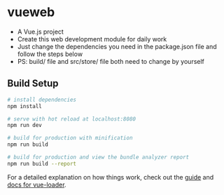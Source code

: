 # vueweb

- A Vue.js project
- Create this web development module for daily work
- Just change the dependencies you need in the package.json file and follow the steps below
- PS: build/ file and src/store/ file both need to change by yourself

## Build Setup

```bash
# install dependencies
npm install

# serve with hot reload at localhost:8080
npm run dev

# build for production with minification
npm run build

# build for production and view the bundle analyzer report
npm run build --report
```

For a detailed explanation on how things work, check out the [guide](http://vuejs-templates.github.io/webpack/) and [docs for vue-loader](http://vuejs.github.io/vue-loader).
